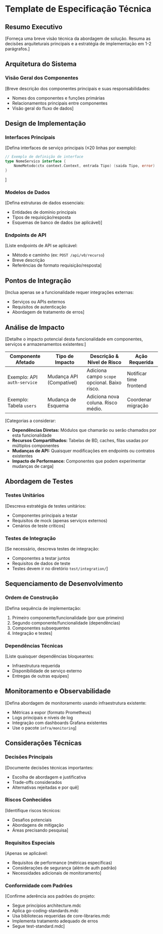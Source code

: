 # Template de Especificação Técnica

## Resumo Executivo

[Forneça uma breve visão técnica da abordagem de solução. Resuma as decisões arquiteturais principais e a estratégia de implementação em 1-2 parágrafos.]

## Arquitetura do Sistema

### Visão Geral dos Componentes

[Breve descrição dos componentes principais e suas responsabilidades:

- Nomes dos componentes e funções primárias
- Relacionamentos principais entre componentes
- Visão geral do fluxo de dados]

## Design de Implementação

### Interfaces Principais

[Defina interfaces de serviço principais (≤20 linhas por exemplo):

```go
// Exemplo de definição de interface
type NomeServico interface {
    NomeMetodo(ctx context.Context, entrada Tipo) (saida Tipo, error)
}
```

]

### Modelos de Dados

[Defina estruturas de dados essenciais:

- Entidades de domínio principais
- Tipos de requisição/resposta
- Esquemas de banco de dados (se aplicável)]

### Endpoints de API

[Liste endpoints de API se aplicável:

- Método e caminho (ex: `POST /api/v0/recurso`)
- Breve descrição
- Referências de formato requisição/resposta]

## Pontos de Integração

[Inclua apenas se a funcionalidade requer integrações externas:

- Serviços ou APIs externos
- Requisitos de autenticação
- Abordagem de tratamento de erros]

## Análise de Impacto

[Detalhe o impacto potencial desta funcionalidade em componentes, serviços e armazenamentos existentes:]

| Componente Afetado          | Tipo de Impacto           | Descrição & Nível de Risco            | Ação Requerida        |
| --------------------------- | ------------------------- | -------------------------------------- | --------------------- |
| Exemplo: API `auth-service` | Mudança API (Compatível)  | Adiciona campo `scope` opcional. Baixo risco. | Notificar time frontend |
| Exemplo: Tabela `users`     | Mudança de Esquema        | Adiciona nova coluna. Risco médio.    | Coordenar migração    |

[Categorias a considerar:

- **Dependências Diretas:** Módulos que chamarão ou serão chamados por esta funcionalidade
- **Recursos Compartilhados:** Tabelas de BD, caches, filas usadas por múltiplos componentes
- **Mudanças de API:** Quaisquer modificações em endpoints ou contratos existentes
- **Impacto de Performance:** Componentes que podem experimentar mudanças de carga]

## Abordagem de Testes

### Testes Unitários

[Descreva estratégia de testes unitários:

- Componentes principais a testar
- Requisitos de mock (apenas serviços externos)
- Cenários de teste críticos]

### Testes de Integração

[Se necessário, descreva testes de integração:

- Componentes a testar juntos
- Requisitos de dados de teste
- Testes devem ir no diretório `test/integration/`]

## Sequenciamento de Desenvolvimento

### Ordem de Construção

[Defina sequência de implementação:

1. Primeiro componente/funcionalidade (por que primeiro)
2. Segundo componente/funcionalidade (dependências)
3. Componentes subsequentes
4. Integração e testes]

### Dependências Técnicas

[Liste quaisquer dependências bloqueantes:

- Infraestrutura requerida
- Disponibilidade de serviço externo
- Entregas de outras equipes]

## Monitoramento e Observabilidade

[Defina abordagem de monitoramento usando infraestrutura existente:

- Métricas a expor (formato Prometheus)
- Logs principais e níveis de log
- Integração com dashboards Grafana existentes
- Use o pacote `infra/monitoring`]

## Considerações Técnicas

### Decisões Principais

[Documente decisões técnicas importantes:

- Escolha de abordagem e justificativa
- Trade-offs considerados
- Alternativas rejeitadas e por quê]

### Riscos Conhecidos

[Identifique riscos técnicos:

- Desafios potenciais
- Abordagens de mitigação
- Áreas precisando pesquisa]

### Requisitos Especiais

[Apenas se aplicável:

- Requisitos de performance (métricas específicas)
- Considerações de segurança (além de auth padrão)
- Necessidades adicionais de monitoramento]

### Conformidade com Padrões

[Confirme aderência aos padrões do projeto:

- Segue princípios architecture.mdc
- Aplica go-coding-standards.mdc
- Usa bibliotecas requeridas de core-libraries.mdc
- Implementa tratamento adequado de erros
- Segue test-standard.mdc]